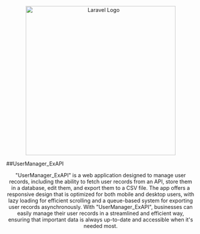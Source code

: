 <p align="center"><a href="https://laravel.com" target="_blank"><img src="https://raw.githubusercontent.com/laravel/art/master/logo-lockup/5%20SVG/2%20CMYK/1%20Full%20Color/laravel-logolockup-cmyk-red.svg" width="400" alt="Laravel Logo"></a></p>

##UserManager_ExAPI
<p align="center">
    "UserManager_ExAPI" is a web application designed to manage user records, including the ability to fetch user records from an API, store them in a database, edit them, and export them to a CSV file. The app offers a responsive design that is optimized for both mobile and desktop users, with lazy loading for efficient scrolling and a queue-based system for exporting user records asynchronously. With "UserManager_ExAPI", businesses can easily manage their user records in a streamlined and efficient way, ensuring that important data is always up-to-date and accessible when it's needed most.
</p>
